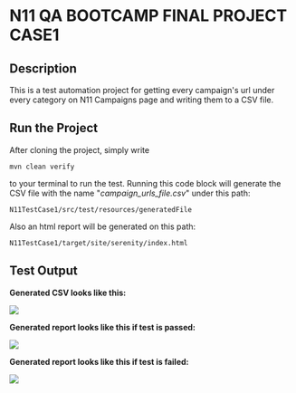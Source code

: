 # N11 QA BOOTCAMP FINAL PROJECT CASE1
## Description
This is a test automation project for getting every campaign's url under every category on N11 Campaigns page and writing them to a CSV file. 
## Run the Project

After cloning the project, simply write
```
mvn clean verify
```
to your terminal to run the test. Running this code block will generate the CSV file with the name "*campaign_urls_file.csv*" under this path:
```
N11TestCase1/src/test/resources/generatedFile
```
Also an html report will be generated on this path:
```
N11TestCase1/target/site/serenity/index.html
```

## Test Output

**Generated CSV looks like this:**

<img src="C:\Users\yagmu\OneDrive\Masaüstü\serenity\csv.png">

**Generated report looks like this if test is passed:**

<img src="C:\Users\yagmu\OneDrive\Masaüstü\serenity\passed.png">

**Generated report looks like this if test is failed:**

<img src="C:\Users\yagmu\OneDrive\Masaüstü\serenity\failed.png">

